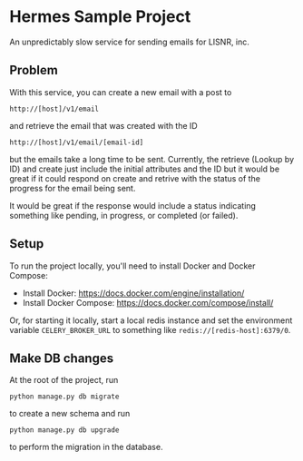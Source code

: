 Hermes Sample Project
============================

An unpredictably slow service for sending emails for LISNR, inc.


## Problem

With this service, you can create a new email with a post to

    http://[host]/v1/email

and retrieve the email that was created with the ID

    http://[host]/v1/email/[email-id]

but the emails take a long time to be sent.  Currently, the retrieve (Lookup by ID) and create just include the initial attributes and the ID but it would be great if it could respond on create and retrive with the status of the progress for the email being sent.

It would be great if the response would include a status indicating something like pending, in progress, or completed (or failed).


## Setup

To run the project locally, you'll need to install Docker and Docker Compose:

- Install Docker: https://docs.docker.com/engine/installation/
- Install Docker Compose: https://docs.docker.com/compose/install/

Or, for starting it locally, start a local redis instance and set the environment variable `CELERY_BROKER_URL` to something like `redis://[redis-host]:6379/0`.

## Make DB changes

At the root of the project, run

    python manage.py db migrate

to create a new schema and run

    python manage.py db upgrade

to perform the migration in the database.
